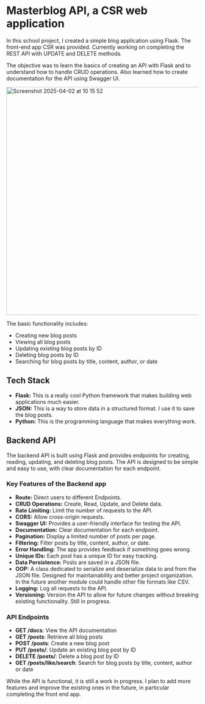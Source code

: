 # Masterblog API, a CSR web application

In this school project, I created a simple blog application using Flask.
The front-end app CSR was provided. Currently working on completing the REST API with UPDATE and DELETE methods.

The objective was to learn the basics of creating an API with Flask and to understand how to handle CRUD operations.
Also learned how to create documentation for the API using Swagger UI.

<img width="597" alt="Screenshot 2025-04-02 at 10 15 52" src="https://github.com/user-attachments/assets/2ee22d1d-252d-4a74-891b-59483b6eef9b" />


The basic functionality includes:
-   Creating new blog posts
-   Viewing all blog posts
-   Updating existing blog posts by ID
-   Deleting blog posts by ID
-   Searching for blog posts by title, content, author, or date

## Tech Stack

*   **Flask:** This is a really cool Python framework that makes building web applications much easier.
*   **JSON:** This is a way to store data in a structured format. I use it to save the blog posts.
*   **Python:** This is the programming language that makes everything work.

## Backend API

The backend API is built using Flask and provides endpoints for creating, reading, updating, and deleting blog posts.
The API is designed to be simple and easy to use, with clear documentation for each endpoint.

### Key Features of the Backend app

-  **Route:** Direct users to different Endpoints.
-  **CRUD Operations:** Create, Read, Update, and Delete data.
-  **Rate Limiting:** Limit the number of requests to the API.
-  **CORS:** Allow cross-origin requests.
-  **Swagger UI:** Provides a user-friendly interface for testing the API.
-  **Documentation:** Clear documentation for each endpoint.
-  **Pagination:** Display a limited number of posts per page.
-  **Filtering:** Filter posts by title, content, author, or date.
-  **Error Handling:** The app provides feedback if something goes wrong.
-  **Unique IDs:** Each post has a unique ID for easy tracking.
-  **Data Persistence:** Posts are saved in a JSON file.
-  **OOP:** A class dedicated to serialize and deserialize data to and from the JSON file.  Designed for maintainability and better project organization.  In the future another module could handle other file formats like CSV.
-  **Logging:** Log all requests to the API.
-  **Versioning:** Version the API to allow for future changes without breaking existing functionality. Still in progress.

### API Endpoints

-  **GET /docs**: View the API documentation 
-  **GET /posts**: Retrieve all blog posts
-  **POST /posts**: Create a new blog post
-  **PUT /posts/<id>**: Update an existing blog post by ID
-  **DELETE /posts/<id>**: Delete a blog post by ID
-  **GET /posts/like/search**: Search for blog posts by title, content, author or date

While the API is functional, it is still a work in progress. I plan to add more features and improve the existing ones in the future, in particular completing the front end app.